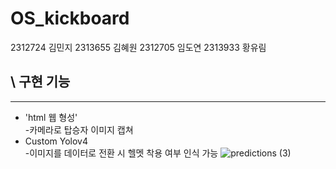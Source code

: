# OS_kickboard
2312724 김민지 2313655 김혜원 2312705 임도연 2313933 황유림
## \ 구현 기능
---
 - 'html 웹 형성'\
  -카메라로 탑승자 이미지 캡쳐
 - Custom Yolov4\
  -이미지를 데이터로 전환 시 헬멧 착용 여부 인식 가능
![predictions (3)](https://github.com/2313933yurim/OS_kickboard/assets/165886079/838e4973-ad35-4b9d-8c6a-69ae3d1b6668) 
